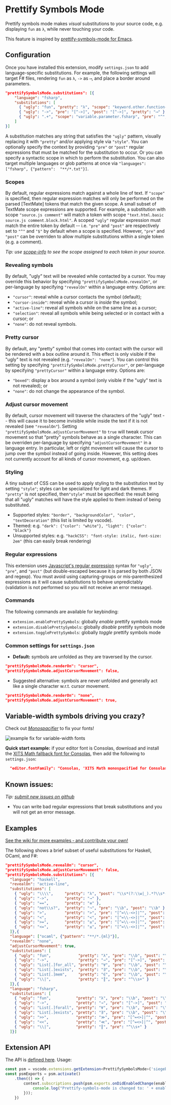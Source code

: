 # Prettify Symbols Mode

Prettify symbols mode makes *visual* substitutions to your source code, e.g. displaying `fun` as `λ`, while never touching your code.

This feature is inspired by [prettify-symbols-mode for Emacs](https://www.emacswiki.org/emacs/PrettySymbol).


## Configuration

Once you have installed this extension, modify  `settings.json` to add language-specific substitutions. For example, the following settings will target F# files, rendering `fun` as `λ`,  `->` as `⟶`, and place a border around parameters.
```json
"prettifySymbolsMode.substitutions": [{
    "language": "fsharp",
    "substitutions": [
      { "ugly": "fun", "pretty": "λ", "scope": "keyword.other.function-definition.fsharp" },
      { "ugly": "->", "pre": "[^->]", "post": "[^->]", "pretty": "⟶" },
      { "ugly": ".+", "scope": "variable.parameter.fsharp", "pre": "^", "post": "$", "style": { "border": "1pt solid green" } }
    ]
}]
```

A substitution matches any string that satisfies the `"ugly"` pattern, visually replacing it with `"pretty"` and/or applying style via `"style"`. You can optionally specify the context by providing `"pre"` or `"post"` regular expressions that must be matched for the substitution to occur. Or you can specify a syntactic scope in which to perform the substitution. You can also target multiple languages or glob patterns at once via `"languages": ["fsharp", {"pattern":  "**/*.txt"}]`.

### Scopes

By default, regular expressions match against a whole line of text. If `"scope"` is specified, then regular expression matches will only be performed on the parsed [TextMate] tokens that match the given scope. A small subset of TextMate scope expressions are supported. For example, a substitution with scope `"source.js comment"` will match a token with scope `"text.html.basic source.js comment.block.html"`. A scoped `"ugly"` regular expression must match the entire token by default -- i.e. `"pre"` and `"post"` are respectively set to `"^"` and `"$"` by default when a scope is specified. However, `"pre"` and `"post"` can be overriden to allow multiple substitutions within a single token (e.g. a comment).

*Tip: use [scope-info](https://marketplace.visualstudio.com/items?itemName=siegebell.scope-info) to see the scope assigned to each token in your source.*

### Revealing symbols

By default, "ugly" text will be revealed while contacted by a cursor. You may override this behavior by specifying `"prettifySymbolsMode.revealOn"`, or per-language by specifying `"revealOn"` within a language entry. Options are:
* `"cursor"`: reveal while a cursor contacts the symbol (default);
* `"cursor-inside"`: reveal while a cursor is *inside* the symbol;
* `"active-line"`: reveal all symbols while on the same line as a cursor;
* `"selection"`: reveal all symbols while being selected or in contact with a cursor; or
* `"none"`: do not reveal symbols.

### Pretty cursor

By default, any "pretty" symbol that comes into contact with the cursor will be rendered with a box outline around it. This effect is only visible if the "ugly" text is not revealed (e.g. `"revealOn": "none"`). You can control this setting by specifying `"prettifySymbolsMode.prettyCursor"`, or per-language by specifying `"prettyCursor"` within a language entry. Options are:
* `"boxed"`: display a box around a symbol (only visible if the "ugly" text is not revealed); or
* `"none"`: do not change the appearance of the symbol.

### Adjust cursor movement

By default, cursor movement will traverse the characters of the "ugly" text -- this will cause it to become invisible while inside the text if it is not revealed (see `"revealOn"`). Setting `"prettifySymbolsMode.adjustCursorMovement"` to `true` will tweak cursor movement so that "pretty" symbols behave as a single character. This can be overriden per-language by specifying `"adjustCursorMovement"` in a language entry. In particular, left or right movement will cause the cursor to jump over the symbol instead of going inside. However, this setting does not currently account for all kinds of cursor movement, e.g. up/down.

### Styling

A tiny subset of CSS can be used to apply styling to the substitution text by setting `"style"`; styles can be specialized for light and dark themes. If `"pretty"` is not specified, then`"style"` must be specified: the result being that all "ugly" matches will have the style applied to them instead of being substituted.

* Supported styles: `"border", "backgroundColor", "color", "textDecoration"` (this list is limited by vscode).
* Themed: e.g. `"dark": {"color": "white"}, "light": {"color": "black"}`
* Unsupported styles: e.g. `"hackCSS": "font-style: italic, font-size: 2em"` (this can easily break rendering)

### Regular expressions

This extension uses [Javascript's regular expression](https://developer.mozilla.org/en-US/docs/Web/JavaScript/Reference/Global_Objects/RegExp) syntax for `"ugly"`, `"pre"`, and `"post"` (but double-escaped because it is parsed by both JSON and regexp). You must avoid using capturing-groups or mis-parenthesized expressions as it will cause substitutions to behave unpredictably (validation is not performed so you will not receive an error message). 

### Commands

The following commands are available for keybinding:
* `extension.enablePrettySymbols`: globally *enable* prettify symbols mode
* `extension.disablePrettySymbols`: globally *disable* prettify symbols mode
* `extension.togglePrettySymbols`: globally *toggle* prettify symbols mode


### Common settings for `settings.json`

* **Default:** symbols are unfolded as they are traversed by the cursor. 
```json
"prettifySymbolsMode.renderOn": "cursor",
"prettifySymbolsMode.adjustCursorMovement": false,
```
* Suggested alternative: symbols are never unfolded and generally act like a single character w.r.t. cursor movement. 
```json
"prettifySymbolsMode.renderOn": "none",
"prettifySymbolsMode.adjustCursorMovement": true,
```

## Variable-width symbols driving you crazy?

Check out [*Monospacifier*](https://github.com/cpitclaudel/monospacifier) to fix your fonts!

![example fix for variable-width fonts](https://github.com/cpitclaudel/monospacifier/blob/master/demo/symbola-loop.gif?raw=true)

**Quick start example:** if your editor font is Consolas, download and install the [XITS Math fallback font for Consolas](https://github.com/cpitclaudel/monospacifier/blob/master/fonts/XITSMath_monospacified_for_Consolas.ttf?raw=true), then add the following to `settings.json`:
```json
  "editor.fontFamily": "Consolas, 'XITS Math monospacified for Consolas', 'Courier New', monospace"
```

## Known issues:

*Tip: [submit new issues on github](https://github.com/siegebell/vsc-prettify-symbols-mode/issues)*
* You can write bad regular expressions that break substitutions and you will not get an error message.

## Examples
[See the wiki for more examples &hyphen; and contribute your own!](https://github.com/siegebell/vsc-prettify-symbols-mode/wiki)

The following shows a brief subset of useful substitutions for Haskell, OCaml, and F#:
```json
"prettifySymbolsMode.revealOn": "cursor",
"prettifySymbolsMode.adjustCursorMovement": false,
"prettifySymbolsMode.substitutions": [{
  "language": "haskell",
  "revealOn": "active-line",
  "substitutions": [
    { "ugly": "\\\\",     "pretty": "λ", "post": "\\s*(?:\\w|_).*?\\s*->" },
    { "ugly": "->",       "pretty": "→" },
    { "ugly": "==",       "pretty": "≡" },
    { "ugly": "not\\s?",  "pretty": "¬", "pre": "\\b", "post": "\\b" },
    { "ugly": ">",        "pretty": ">", "pre": "[^=\\-<>]|^", "post": "[^=\\-<>]|$" },
    { "ugly": "<",        "pretty": "<", "pre": "[^=\\-<>]|^", "post": "[^=\\-<>]|$" },
    { "ugly": ">=",       "pretty": "≥", "pre": "[^=\\-<>]|^", "post": "[^=\\-<>]|$" },
    { "ugly": "<=",       "pretty": "≤", "pre": "[^=\\-<>]|^", "post": "[^=\\-<>]|$" }
  ]},{
  "language": ["ocaml", {"pattern": "**/*.{ml}"}],
  "revealOn": "none",
  "adjustCursorMovement": true,
  "substitutions": [
    { "ugly": "fun",            "pretty": "λ", "pre": "\\b", "post": "\\b" },
    { "ugly": "->",             "pretty": "→", "pre": "[^->]", "post": "[^->]" },
    { "ugly": "List[.]for_all", "pretty": "∀", "pre": "\\b", "post": "\\b" },
    { "ugly": "List[.]exists",  "pretty": "∃", "pre": "\\b", "post": "\\b" },
    { "ugly": "List[.]mem",     "pretty": "∈", "pre": "\\b", "post": "\\b" },
    { "ugly": "\\|",            "pretty": "║", "pre": "^\\s+" }
  ]},{
  "language": "fsharp",
  "substitutions": [
    { "ugly": "fun",           "pretty": "λ", "pre": "\\b", "post": "\\b" },
    { "ugly": "->",            "pretty": "→", "pre": "[^->]", "post": "[^->]" },
    { "ugly": "List[.]forall", "pretty": "∀", "pre": "\\b", "post": "\\b" },
    { "ugly": "List[.]exists", "pretty": "∃", "pre": "\\b", "post": "\\b" },
    { "ugly": ">>",            "pretty": "≫", "pre": "[^=<>]|^", "post": "[^=<>]|$" },
    { "ugly": "<<",            "pretty": "≪", "pre": "[^=<>]|^", "post": "[^=<>]|$" },
    { "ugly": "\\|",           "pretty": "║", "pre": "^\\s+" }
  ]}]
```


## Extension API
The API is [defined here](https://github.com/siegebell/vsc-prettify-symbols-mode/blob/master/src/api.ts).
Usage:
```typescript
const psm = vscode.extensions.getExtension<PrettifySymbolsMode>('siegebell.prettify-symbols-mode');
const psmExports = psm.activate()
    .then(() => {
        context.subscriptions.push(psm.exports.onDidEnabledChange(enabled:boolean => {
            console.log("Prettify-symbols-mode is changed to: ' + enabled ? 'enabled' : 'disabled');
        }));
    })
```